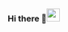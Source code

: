 ### Hi there 👋<img src="https://github.com/TheDudeThatCode/TheDudeThatCode/blob/master/Assets/Hi.gif" width="26px">
